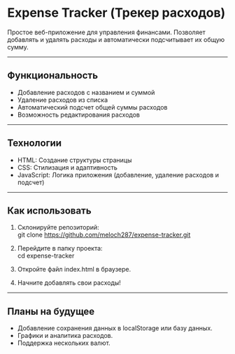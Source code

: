 # Expense Tracker (Трекер расходов)  
Простое веб-приложение для управления финансами. Позволяет добавлять и удалять расходы и автоматически подсчитывает их общую сумму.  

---

## Функциональность  
- Добавление расходов с названием и суммой
- Удаление расходов из списка 
- Автоматический подсчет общей суммы расходов
- Возможность редактирования расходов

---

## Технологии  
- HTML: Создание структуры страницы  
- CSS: Стилизация и адаптивность
- JavaScript: Логика приложения (добавление, удаление расходов и подсчет)  

---

## Как использовать  
1. Склонируйте репозиторий:  
     git clone https://github.com/meloch287/expense-tracker.git
     
2. Перейдите в папку проекта:  
     cd expense-tracker
     
3. Откройте файл index.html в браузере.  
4. Начните добавлять свои расходы!  

---

## Планы на будущее  
- Добавление сохранения данных в localStorage или базу данных.    
- Графики и аналитика расходов.  
- Поддержка нескольких валют.  


